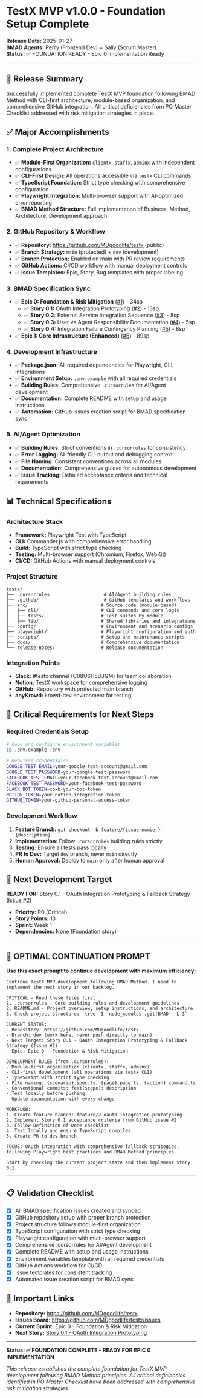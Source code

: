 # TestX MVP v1.0.0 - Foundation Setup Complete
**Release Date:** 2025-01-27  
**BMAD Agents:** Perry (Frontend Dev) + Sally (Scrum Master)  
**Status:** ✅ FOUNDATION READY - Epic 0 Implementation Ready

---

## 🎯 Release Summary

Successfully implemented complete TestX MVP foundation following BMAD Method with CLI-first architecture, module-based organization, and comprehensive GitHub integration. All critical deficiencies from PO Master Checklist addressed with risk mitigation strategies in place.

## ✅ Major Accomplishments

### 1. **Complete Project Architecture**
- ✅ **Module-First Organization:** `clientx`, `staffx`, `adminx` with independent configurations
- ✅ **CLI-First Design:** All operations accessible via `testx` CLI commands
- ✅ **TypeScript Foundation:** Strict type checking with comprehensive configuration
- ✅ **Playwright Integration:** Multi-browser support with AI-optimized error reporting
- ✅ **BMAD Method Structure:** Full implementation of Business, Method, Architecture, Development approach

### 2. **GitHub Repository & Workflow**
- ✅ **Repository:** https://github.com/MDgoodlife/testx (public)
- ✅ **Branch Strategy:** `main` (protected) + `dev` (development)
- ✅ **Branch Protection:** Enabled on main with PR review requirements
- ✅ **GitHub Actions:** CI/CD workflow with manual deployment controls
- ✅ **Issue Templates:** Epic, Story, Bug templates with proper labeling

### 3. **BMAD Specification Sync**
- ✅ **Epic 0: Foundation & Risk Mitigation** ([#1](https://github.com/MDgoodlife/testx/issues/1)) - 34sp
  - ✅ **Story 0.1:** OAuth Integration Prototyping ([#2](https://github.com/MDgoodlife/testx/issues/2)) - 13sp
  - ✅ **Story 0.2:** External Service Integration Sequence ([#3](https://github.com/MDgoodlife/testx/issues/3)) - 8sp
  - ✅ **Story 0.3:** User vs Agent Responsibility Documentation ([#4](https://github.com/MDgoodlife/testx/issues/4)) - 5sp
  - ✅ **Story 0.4:** Integration Failure Contingency Planning ([#5](https://github.com/MDgoodlife/testx/issues/5)) - 8sp
- ✅ **Epic 1: Core Infrastructure (Enhanced)** ([#6](https://github.com/MDgoodlife/testx/issues/6)) - 89sp

### 4. **Development Infrastructure**
- ✅ **Package.json:** All required dependencies for Playwright, CLI, integrations
- ✅ **Environment Setup:** `.env.example` with all required credentials
- ✅ **Building Rules:** Comprehensive `.cursorrules` for AI/Agent development
- ✅ **Documentation:** Complete README with setup and usage instructions
- ✅ **Automation:** GitHub issues creation script for BMAD specification sync

### 5. **AI/Agent Optimization**
- ✅ **Building Rules:** Strict conventions in `.cursorrules` for consistency
- ✅ **Error Logging:** AI-friendly CLI output and debugging context
- ✅ **File Naming:** Consistent conventions across all modules
- ✅ **Documentation:** Comprehensive guides for autonomous development
- ✅ **Issue Tracking:** Detailed acceptance criteria and technical requirements

## 📊 Technical Specifications

### **Architecture Stack**
- **Framework:** Playwright Test with TypeScript
- **CLI:** Commander.js with comprehensive error handling
- **Build:** TypeScript with strict type checking
- **Testing:** Multi-browser support (Chromium, Firefox, WebKit)
- **CI/CD:** GitHub Actions with manual deployment controls

### **Project Structure**
```
testx/
├── .cursorrules                    # AI/Agent building rules
├── .github/                        # GitHub templates and workflows
├── src/                           # Source code (module-based)
│   ├── cli/                       # CLI commands and core logic
│   ├── tests/                     # Test suites by module
│   ├── lib/                       # Shared libraries and integrations
├── config/                        # Environment and scenario configs
├── playwright/                    # Playwright configuration and auth
├── scripts/                       # Setup and maintenance scripts
├── docs/                          # Comprehensive documentation
└── release-notes/                 # Release documentation
```

### **Integration Points**
- **Slack:** #testx channel (C08U6H5DJGM) for team collaboration
- **Notion:** TestX workspace for comprehensive logging
- **GitHub:** Repository with protected main branch
- **anyKrowd:** krowd-dev environment for testing

## 🚨 Critical Requirements for Next Steps

### **Required Credentials Setup**
```bash
# Copy and configure environment variables
cp .env.example .env

# Required credentials:
GOOGLE_TEST_EMAIL=your-google-test-account@gmail.com
GOOGLE_TEST_PASSWORD=your-google-test-password
FACEBOOK_TEST_EMAIL=your-facebook-test-account@email.com
FACEBOOK_TEST_PASSWORD=your-facebook-test-password
SLACK_BOT_TOKEN=xoxb-your-bot-token
NOTION_TOKEN=your-notion-integration-token
GITHUB_TOKEN=your-github-personal-access-token
```

### **Development Workflow**
1. **Feature Branch:** `git checkout -b feature/{issue-number}-{description}`
2. **Implementation:** Follow `.cursorrules` building rules strictly
3. **Testing:** Ensure all tests pass locally
4. **PR to Dev:** Target `dev` branch, never `main` directly
5. **Human Approval:** Deploy to `main` only after human approval

## 🎯 Next Development Target

**READY FOR:** Story 0.1 - OAuth Integration Prototyping & Fallback Strategy ([Issue #2](https://github.com/MDgoodlife/testx/issues/2))
- **Priority:** P0 (Critical)
- **Story Points:** 13
- **Sprint:** Week 1
- **Dependencies:** None (Foundation story)

---

## 🚀 OPTIMAL CONTINUATION PROMPT

**Use this exact prompt to continue development with maximum efficiency:**

```
Continue TestX MVP development following BMAD Method. I need to implement the next story in our backlog.

CRITICAL - Read these files first:
1. .cursorrules - Core building rules and development guidelines
2. README.md - Project overview, setup instructions, and architecture
3. Check project structure: `tree -I 'node_modules|.git|BMAD' -L 3`

CURRENT STATUS:
- Repository: https://github.com/MDgoodlife/testx
- Branch: dev (work here, never push directly to main)
- Next Target: Story 0.1 - OAuth Integration Prototyping & Fallback Strategy (Issue #2)
- Epic: Epic 0 - Foundation & Risk Mitigation

DEVELOPMENT RULES (from .cursorrules):
- Module-first organization (clientx, staffx, adminx)
- CLI-first development (all operations via testx CLI)
- TypeScript with strict type checking
- File naming: {scenario}.spec.ts, {page}.page.ts, {action}.command.ts
- Conventional commits: feat(scope): description
- Test locally before pushing
- Update documentation with every change

WORKFLOW:
1. Create feature branch: feature/2-oauth-integration-prototyping
2. Implement Story 0.1 acceptance criteria from GitHub issue #2
3. Follow Definition of Done checklist
4. Test locally and ensure TypeScript compiles
5. Create PR to dev branch

FOCUS: OAuth integration with comprehensive fallback strategies, following Playwright best practices and BMAD Method principles.

Start by checking the current project state and then implement Story 0.1.
```

---

## 📋 Validation Checklist

- [x] All BMAD specification issues created and synced
- [x] GitHub repository setup with proper branch protection
- [x] Project structure follows module-first organization
- [x] TypeScript configuration with strict type checking
- [x] Playwright configuration with multi-browser support
- [x] Comprehensive .cursorrules for AI/Agent development
- [x] Complete README with setup and usage instructions
- [x] Environment variables template with all required credentials
- [x] GitHub Actions workflow for CI/CD
- [x] Issue templates for consistent tracking
- [x] Automated issue creation script for BMAD sync

## 🔗 Important Links

- **Repository:** https://github.com/MDgoodlife/testx
- **Issues Board:** https://github.com/MDgoodlife/testx/issues
- **Current Sprint:** Epic 0 - Foundation & Risk Mitigation
- **Next Story:** [Story 0.1 - OAuth Integration Prototyping](https://github.com/MDgoodlife/testx/issues/2)

---

**Status: ✅ FOUNDATION COMPLETE - READY FOR EPIC 0 IMPLEMENTATION**

*This release establishes the complete foundation for TestX MVP development following BMAD Method principles. All critical deficiencies identified in PO Master Checklist have been addressed with comprehensive risk mitigation strategies.* 